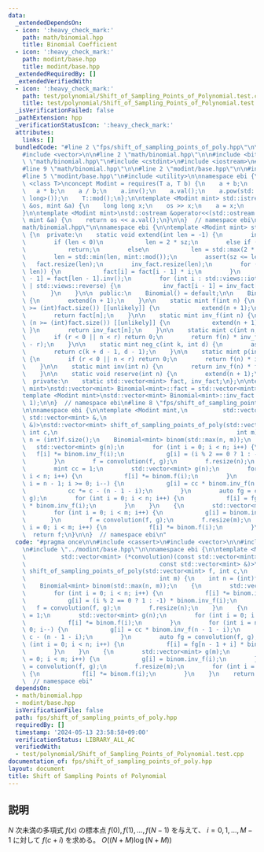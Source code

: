 ```yaml
---
data:
  _extendedDependsOn:
  - icon: ':heavy_check_mark:'
    path: math/binomial.hpp
    title: Binomial Coefficient
  - icon: ':heavy_check_mark:'
    path: modint/base.hpp
    title: modint/base.hpp
  _extendedRequiredBy: []
  _extendedVerifiedWith:
  - icon: ':heavy_check_mark:'
    path: test/polynomial/Shift_of_Sampling_Points_of_Polynomial.test.cpp
    title: test/polynomial/Shift_of_Sampling_Points_of_Polynomial.test.cpp
  _isVerificationFailed: false
  _pathExtension: hpp
  _verificationStatusIcon: ':heavy_check_mark:'
  attributes:
    links: []
  bundledCode: "#line 2 \"fps/shift_of_sampling_points_of_poly.hpp\"\n\n#include <cassert>\n\
    #include <vector>\n\n#line 2 \"math/binomial.hpp\"\n\n#include <bit>\n#line 5\
    \ \"math/binomial.hpp\"\n#include <cstdint>\n#include <iostream>\n#include <ranges>\n\
    #line 9 \"math/binomial.hpp\"\n\n#line 2 \"modint/base.hpp\"\n\n#include <concepts>\n\
    #line 5 \"modint/base.hpp\"\n#include <utility>\n\nnamespace ebi {\n\ntemplate\
    \ <class T>\nconcept Modint = requires(T a, T b) {\n    a + b;\n    a - b;\n \
    \   a * b;\n    a / b;\n    a.inv();\n    a.val();\n    a.pow(std::declval<long\
    \ long>());\n    T::mod();\n};\n\ntemplate <Modint mint> std::istream &operator>>(std::istream\
    \ &os, mint &a) {\n    long long x;\n    os >> x;\n    a = x;\n    return os;\n\
    }\n\ntemplate <Modint mint>\nstd::ostream &operator<<(std::ostream &os, const\
    \ mint &a) {\n    return os << a.val();\n}\n\n}  // namespace ebi\n#line 11 \"\
    math/binomial.hpp\"\n\nnamespace ebi {\n\ntemplate <Modint mint> struct Binomial\
    \ {\n  private:\n    static void extend(int len = -1) {\n        int sz = (int)fact.size();\n\
    \        if (len < 0)\n            len = 2 * sz;\n        else if (len <= sz)\n\
    \            return;\n        else\n            len = std::max(2 * sz, (int)std::bit_ceil(std::uint32_t(len)));\n\
    \        len = std::min(len, mint::mod());\n        assert(sz <= len);\n     \
    \   fact.resize(len);\n        inv_fact.resize(len);\n        for (int i : std::views::iota(sz,\
    \ len)) {\n            fact[i] = fact[i - 1] * i;\n        }\n        inv_fact[len\
    \ - 1] = fact[len - 1].inv();\n        for (int i : std::views::iota(sz, len)\
    \ | std::views::reverse) {\n            inv_fact[i - 1] = inv_fact[i] * i;\n \
    \       }\n    }\n\n  public:\n    Binomial() = default;\n\n    Binomial(int n)\
    \ {\n        extend(n + 1);\n    }\n\n    static mint f(int n) {\n        if (n\
    \ >= (int)fact.size()) [[unlikely]] {\n            extend(n + 1);\n        }\n\
    \        return fact[n];\n    }\n\n    static mint inv_f(int n) {\n        if\
    \ (n >= (int)fact.size()) [[unlikely]] {\n            extend(n + 1);\n       \
    \ }\n        return inv_fact[n];\n    }\n\n    static mint c(int n, int r) {\n\
    \        if (r < 0 || n < r) return 0;\n        return f(n) * inv_f(r) * inv_f(n\
    \ - r);\n    }\n\n    static mint neg_c(int k, int d) {\n        assert(d > 0);\n\
    \        return c(k + d - 1, d - 1);\n    }\n\n    static mint p(int n, int r)\
    \ {\n        if (r < 0 || n < r) return 0;\n        return f(n) * inv_f(n - r);\n\
    \    }\n\n    static mint inv(int n) {\n        return inv_f(n) * f(n - 1);\n\
    \    }\n\n    static void reserve(int n) {\n        extend(n + 1);\n    }\n\n\
    \  private:\n    static std::vector<mint> fact, inv_fact;\n};\n\ntemplate <Modint\
    \ mint>\nstd::vector<mint> Binomial<mint>::fact = std::vector<mint>(2, 1);\n\n\
    template <Modint mint>\nstd::vector<mint> Binomial<mint>::inv_fact = std::vector<mint>(2,\
    \ 1);\n\n}  // namespace ebi\n#line 8 \"fps/shift_of_sampling_points_of_poly.hpp\"\
    \n\nnamespace ebi {\n\ntemplate <Modint mint,\n          std::vector<mint> (*convolution)(const\
    \ std::vector<mint> &,\n                                           const std::vector<mint>\
    \ &)>\nstd::vector<mint> shift_of_sampling_points_of_poly(std::vector<mint> f,\
    \ int c,\n                                                   int m) {\n    int\
    \ n = (int)f.size();\n    Binomial<mint> binom(std::max(n, m));\n    {\n     \
    \   std::vector<mint> g(n);\n        for (int i = 0; i < n; i++) {\n         \
    \   f[i] *= binom.inv_f(i);\n            g[i] = (i % 2 == 0 ? 1 : -1) * binom.inv_f(i);\n\
    \        }\n        f = convolution(f, g);\n        f.resize(n);\n    }\n    {\n\
    \        mint cc = 1;\n        std::vector<mint> g(n);\n        for (int i = 0;\
    \ i < n; i++) {\n            f[i] *= binom.f(i);\n        }\n        for (int\
    \ i = n - 1; i >= 0; i--) {\n            g[i] = cc * binom.inv_f(n - 1 - i);\n\
    \            cc *= c - (n - 1 - i);\n        }\n        auto fg = convolution(f,\
    \ g);\n        for (int i = 0; i < n; i++) {\n            f[i] = fg[n - 1 + i]\
    \ * binom.inv_f(i);\n        }\n    }\n    {\n        std::vector<mint> g(m);\n\
    \        for (int i = 0; i < m; i++) {\n            g[i] = binom.inv_f(i);\n \
    \       }\n        f = convolution(f, g);\n        f.resize(m);\n        for (int\
    \ i = 0; i < m; i++) {\n            f[i] *= binom.f(i);\n        }\n    }\n  \
    \  return f;\n}\n\n}  // namespace ebi\n"
  code: "#pragma once\n\n#include <cassert>\n#include <vector>\n\n#include \"../math/binomial.hpp\"\
    \n#include \"../modint/base.hpp\"\n\nnamespace ebi {\n\ntemplate <Modint mint,\n\
    \          std::vector<mint> (*convolution)(const std::vector<mint> &,\n     \
    \                                      const std::vector<mint> &)>\nstd::vector<mint>\
    \ shift_of_sampling_points_of_poly(std::vector<mint> f, int c,\n             \
    \                                      int m) {\n    int n = (int)f.size();\n\
    \    Binomial<mint> binom(std::max(n, m));\n    {\n        std::vector<mint> g(n);\n\
    \        for (int i = 0; i < n; i++) {\n            f[i] *= binom.inv_f(i);\n\
    \            g[i] = (i % 2 == 0 ? 1 : -1) * binom.inv_f(i);\n        }\n     \
    \   f = convolution(f, g);\n        f.resize(n);\n    }\n    {\n        mint cc\
    \ = 1;\n        std::vector<mint> g(n);\n        for (int i = 0; i < n; i++) {\n\
    \            f[i] *= binom.f(i);\n        }\n        for (int i = n - 1; i >=\
    \ 0; i--) {\n            g[i] = cc * binom.inv_f(n - 1 - i);\n            cc *=\
    \ c - (n - 1 - i);\n        }\n        auto fg = convolution(f, g);\n        for\
    \ (int i = 0; i < n; i++) {\n            f[i] = fg[n - 1 + i] * binom.inv_f(i);\n\
    \        }\n    }\n    {\n        std::vector<mint> g(m);\n        for (int i\
    \ = 0; i < m; i++) {\n            g[i] = binom.inv_f(i);\n        }\n        f\
    \ = convolution(f, g);\n        f.resize(m);\n        for (int i = 0; i < m; i++)\
    \ {\n            f[i] *= binom.f(i);\n        }\n    }\n    return f;\n}\n\n}\
    \  // namespace ebi"
  dependsOn:
  - math/binomial.hpp
  - modint/base.hpp
  isVerificationFile: false
  path: fps/shift_of_sampling_points_of_poly.hpp
  requiredBy: []
  timestamp: '2024-05-13 23:58:58+09:00'
  verificationStatus: LIBRARY_ALL_AC
  verifiedWith:
  - test/polynomial/Shift_of_Sampling_Points_of_Polynomial.test.cpp
documentation_of: fps/shift_of_sampling_points_of_poly.hpp
layout: document
title: Shift of Sampling Points of Polynomial
---
```


## 説明

$N$ 次未満の多項式 $f(x)$ の標本点 $f(0), f(1), \dots, f(N-1)$ を与えて、 $i = 0,1,\dots,M-1$ に対して $f(c + i)$ を求める。 $O((N+M)\log{(N+M)})$